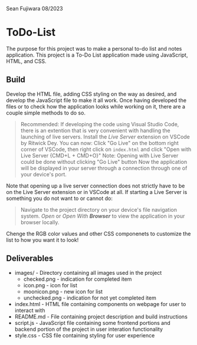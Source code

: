 Sean Fujiwara
08/2023

# ToDo-List
The purpose for this project was to make a personal to-do list and notes application.
This project is a To-Do List application made using JavaScript, HTML, and CSS.

## Build
Develop the HTML file, adding CSS styling on the way as desired, and develop the JavaScript file to make it all work. 
Once having developed the files or to check how the application looks while working on it, there are a couple simple methods to do so.
> Recommended: If developing the code using Visual Studio Code, there is an extention that is very convenient with handling the launching of live servers. 
> Install the *Live Server* extension on VSCode by Ritwick Dey.
> You can now: 
> Click "Go Live" on the bottom right corner of VSCode, then right click on `index.html` and click "Open with Live Server {CMD+L + CMD+O}"
> Note: Opening with Live Server could be done without clicking "Go Live" button
> Now the application will be displayed in your server through a connection through one of your device's port.

Note that opening up a live server connection does not strictly have to be on the Live Server extension or in VSCode at all. 
If starting a Live Server is something you do not want to or cannot do:
> Navigate to the project directory on your device's file navigation system.
> _Open_ or *Open With **_Browser_*** to view the application in your browser locally. 

Chenge the RGB color values and other CSS componenets to customize the list to how you want it to look!

## Deliverables
* images/ - Directory containing all images used in the project
  * checked.png - indication for completed item
  * icon.png - icon for list
  * moonicon.png - new icon for list
  * unchecked.png - indication for not yet completed item
* index.html - HTML file containing components on webpage for user to interact with
* README.md - File containing project description and build instructions
* script.js - JavaScript file containing some frontend portions and backend portion of the project in user interation functionality
* style.css - CSS file containing styling for user experience
